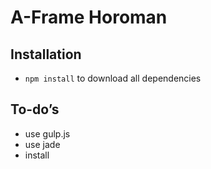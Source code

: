 # A-Frame Horoman

## Installation

- `npm install` to download all dependencies

## To-do’s

- use gulp.js
- use jade
- install
